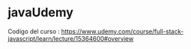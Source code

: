 # javaUdemy
Codigo del curso : https://www.udemy.com/course/full-stack-javascript/learn/lecture/15364600#overview
